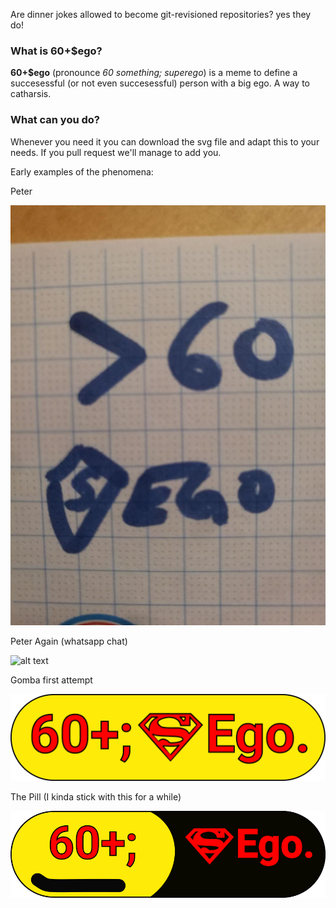 Are dinner jokes allowed to become git-revisioned repositories? yes they do!

### What is 60+$ego?

**60+$ego** (pronounce *60 something; superego*) is a meme to define a succesessful (or not even succesessful) person with a big ego. A way to catharsis.

### What can you do?

Whenever you need it you can download the svg file and adapt this to your needs. If you pull request we'll manage to add you.

Early examples of the phenomena:

Peter

![alt text](photo_2018-09-26_09-52-50.jpg)


Peter Again (whatsapp chat)


![alt text](60_peter-jpg)


Gomba first attempt

![alt text](60-davide-1.png)


The Pill (I kinda stick with this for a while)


![alt text](60-davide-2.png)
